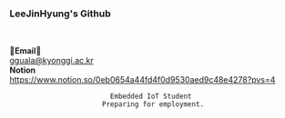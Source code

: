 ### LeeJinHyung's Github

<br>

<Strong>📧Email📧</Strong><br>gguala@kyonggi.ac.kr<br>
<Strong>Notion</Strong><br>https://www.notion.so/0eb0654a44fd4f0d9530aed9c48e4278?pvs=4<br>

</p>

<div align="center">
    

</div>
<div align="center">
    
    Embedded IoT Student 
    Preparing for employment.
</div>
